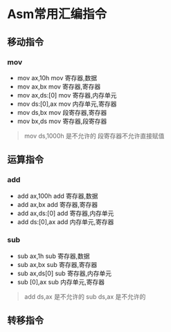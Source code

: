 # Asm常用汇编指令

## 移动指令

### mov

- mov ax,10h        mov 寄存器,数据
- mov ax,bx         mov 寄存器,寄存器
- mov ax,ds:[0]     mov 寄存器,内存单元
- mov ds:[0],ax     mov 内存单元,寄存器
- mov ds,bx         mov 段寄存器,寄存器
- mov bx,ds         mov 寄存器,段寄存器

> mov ds,1000h 是不允许的  段寄存器不允许直接赋值

## 运算指令

### add

- add ax,100h      add 寄存器,数据
- add ax,bx        add 寄存器,寄存器
- add ax,ds:[0]    add 寄存器,内存单元
- add ds:[0],ax    add 内存单元,寄存器

### sub

- sub ax,1h        sub 寄存器,数据
- sub ax,bx        sub 寄存器,寄存器
- sub ax,ds[0]     sub 寄存器,内存单元
- sub [0],ax       sub 内存单元,寄存器

> add ds,ax 是不允许的
> sub ds,ax 是不允许的

## 转移指令